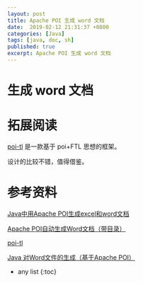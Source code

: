 ```yaml
---
layout: post
title: Apache POI 生成 word 文档
date:  2019-02-12 21:31:37 +0800
categories: [Java]
tags: [java, doc, sh]
published: true
excerpt: Apache POI 生成 word 文档
---
```


# 生成 word 文档

# 拓展阅读

[poi-tl](http://deepoove.com/poi-tl/) 是一款基于 poi+FTL 思想的框架。

设计的比较不错，值得借鉴。

# 参考资料 

[Java中用Apache POI生成excel和word文档](http://www.cnblogs.com/zsychanpin/p/6734703.html)

[Apache POI自动生成Word文档（带目录）](https://www.jianshu.com/p/0a32d8bd6878)

[poi-tl](http://deepoove.com/poi-tl/)

[Java 对Word文件的生成（基于Apache POI）](https://www.jianshu.com/p/7af902234eb9)

* any list
{:toc}